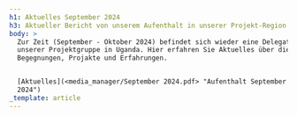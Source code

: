 ```yaml
---
h1: Aktuelles September 2024
h3: Aktueller Bericht von unserem Aufenthalt in unserer Projekt-Region in Uganda
body: >
  Zur Zeit (September - Oktober 2024) befindet sich wieder eine Delegation
  unserer Projektgruppe in Uganda. Hier erfahren Sie Aktuelles über die
  Begegnungen, Projakte und Erfahrungen.


  [Aktuelles](<media_manager/September 2024.pdf> "Aufenthalt September - Oktober
  2024")
_template: article
---
```



